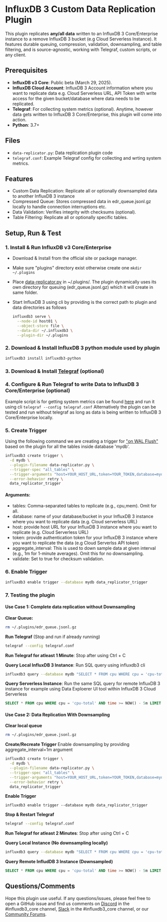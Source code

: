 # InfluxDB 3 Custom Data Replication Plugin

This plugin replicates **any/all data** written to an InfluxDB 3 Core/Enterprise instance to a remove InfluxDB 3 bucket (e.g Cloud Serverless Instance). It features durable queuing, compression, validation, downsampling, and table filtering, and is source-agnostic, working with Telegraf, custom scripts, or any client.

## Prerequisites
- **InfluxDB v3 Core**: Public beta (March 29, 2025).
- **InfluxDB Cloud Account**: InfluxDB 3 Account information where you want to replicate data e.g. Cloud Serverless URL, API Token with write access for the given bucket/database where data needs to be replicated.
- **Telegraf**: For collecting system metrics (optional). Anytime, however data gets written to InfluxDB 3 Core/Enterprise, this plugin will come into action.
- **Python**: 3.7+ 

## Files
- `data-replicator.py`: Data replication plugin code
- `telegraf.conf`: Example Telegraf config for collecting and wrting system metrics.

## Features

- Custom Data Replication: Replicate all or optionally downsampled data to another InfluxDB 3 instance
- Compressed Queue: Stores compressed data in edr_queue.jsonl.gz locally to handle connection interruptions etc.
- Data Validation: Verifies integrity with checksums (optional).
- Table Filtering: Replicate all or optionally specific tables.

## Setup, Run & Test

### 1. Install & Run InfluxDB v3 Core/Enterprise

- Download & Install from the official site or package manager.
- Make sure "plugins" directory exist otherwise create one ```mkdir ~/.plugins```
- Place [data-replicator.py](https://github.com/suyashcjoshi/influxdb3_plugins/blob/main/suyashcjoshi/data-replicator/data-replicator.py) in ~/.plugins/. The plugin dynamically uses its own directory for queuing (edr_queue.jsonl.gz) which it will create in same folder.


- Start InfluxDB 3 using cli by providing is the correct path to plugin and data directories as follows
  ```bash
  influxdb3 serve \
    --node-id host01 \
    --object-store file \
    --data-dir ~/.influxdb3 \
    --plugin-dir ~/.plugins


### 2. Download & Install InfluxDB 3 python module used by plugin 

```bash
influxdb3 install influxdb3-python
```

### 3. Download & Install [Telegraf](https://docs.influxdata.com/telegraf/v1/install/) (optional)

### 4. Configure & Run Telegraf to write Data to InfluxDB 3 Core/Enterprise (optional)
Example script is for getting system metrics can be found [here](https://github.com/suyashcjoshi/influxdb3_plugins/blob/main/suyashcjoshi/data-replicator/telegraf.config) and run it using cli ```telegraf --config telegraf.conf```
Alternatively the plugin can be tested and run without telegraf as long as data is being written to InfluxDB 3 Core/Enterprise locally.

### 5. Create Trigger 

Using the following command we are creating a trigger for ["on WAL Flush"](https://docs.influxdata.com/influxdb3/core/#trigger) based on the plugin for all the tables inside database 'mydb'.

```bash
influxdb3 create trigger \
  -d mydb \
  --plugin-filename data-replicator.py \
  --trigger-spec "all_tables" \
  --trigger-arguments "host=YOUR_HOST_URL,token=YOUR_TOKEN,database=mydb,aggregate_interval=1m,validate=true" \
  --error-behavior retry \
  data_replicator_trigger
```

#### Arguments:

- tables: Comma-separated tables to replicate (e.g., cpu,mem). Omit for all.
- database: name of your database/bucket in your InfluxDB 3 instance where you want to replicate data (e.g. Cloud serverless URL)
- host: provide host URL for your InfluxDB 3 instance where you want to replicate (e.g. Cloud Serverless URL)
- token: provide authentication token for your InfluxDB 3 instance where you want to replicate the data (e.g Cloud Serverlss API token)
- aggregate_interval: This is used to down sample data at given interval (e.g., 1m for 1-minute averages). Omit this for no downsampling.
- validate: Set to true for checksum validation.

### 6. Enable Trigger
```bash
influxdb3 enable trigger --database mydb data_replicator_trigger
```

### 7. Testing the plugin

#### Use Case 1: Complete data replication without Downsampling

**Clear Queue:**
```bash
rm ~/.plugins/edr_queue.jsonl.gz
```
**Run Telegraf** (Stop and run if already running)

```bash
telegraf --config telegraf.conf
```
**Run Telegraf for atleast 1 Minute**: Stop after using Ctrl + C

**Query Local InfluxDB 3 Instance**: Run SQL query using influxdb3 cli

```bash
influxdb3 query --database mydb "SELECT * FROM cpu WHERE cpu = 'cpu-total' AND time >= NOW() - 5m LIMIT 2"
```

**Query Serverless Instance**: Run the same SQL query for remote InfluxDB 3 instance for example using Data Exploerer UI tool within InfluxDB 3 Cloud Serverless
```sql
SELECT * FROM cpu WHERE cpu = 'cpu-total' AND time >= NOW() - 5m LIMIT 2
```



#### Use Case 2: Data Replication With Downsampling

**Clear local queue**
```bash
rm ~/.plugins/edr_queue.jsonl.gz
```
**Create/Recreate Trigger** Enable downsampling by providing aggregate_interval=1m argument

```bash
influxdb3 create trigger \
  -d mydb \
  --plugin-filename data-replicator.py \
  --trigger-spec "all_tables" \
  --trigger-arguments "host=YOUR_HOST_URL,token=YOUR_TOKEN,database=mydb,tables=cpu,aggregate_interval=1m" \
  --error-behavior retry \
  data_replicator_trigger
```
**Enable Trigger**
```
influxdb3 enable trigger --database mydb data_replicator_trigger
```
**Stop & Restart Telegraf**
```bash
telegraf --config telegraf.conf
```
**Run Telegraf for atleast 2 Minutes**: Stop after using Ctrl + C

**Query Local Instance (No downsampling locally)**
```bash
influxdb3 query --database mydb "SELECT * FROM cpu WHERE cpu = 'cpu-total' AND time >= NOW() - 5m LIMIT 2"
```

**Query Remote InfludDB 3 Instance (Downsampled)**
```sql
SELECT * FROM cpu WHERE cpu = 'cpu-total' AND time >= NOW() - 5m LIMIT 2
```

## Questions/Comments

Hope this plugin use useful. If any questions/issues, please feel free to open a GitHub issue and find us  comments on [Discord](https://discord.com/invite/vZe2w2Ds8B) in the #influxdb3_core channel, [Slack](https://influxcommunity.slack.com/join/shared_invite/zt-2z3n3fs0i-jnF9Ag6NVBO26P98iY_h_g#/shared-invite/email) in the #influxdb3_core channel, or our [Community Forums](https://community.influxdata.com/).







